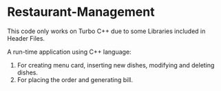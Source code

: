 # Restaurant-Management
 This code only works on Turbo C++ due to some Libraries included in Header Files.
 
 A run-time application using C++ language:
  1. For creating menu card, inserting new dishes, modifying and deleting dishes.
  2. For placing the order and generating bill.
